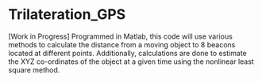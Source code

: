 # Trilateration_GPS
[Work in Progress]
Programmed in Matlab, this code will use various methods to calculate the distance from a moving object to 8 beacons located at different points. Additionally, calculations are done to estimate the XYZ co-ordinates of the object at a given time using the nonlinear least square method. 
